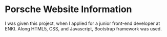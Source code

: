 # Porsche Website Information

I was given this project, when I applied for a junior front-end developer at ENKI. Along HTML5, CSS, and Javascript, Bootstrap framework was used.